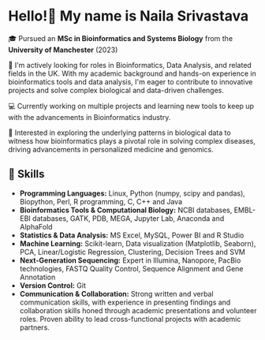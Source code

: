 # Hello!👋 My name is Naila Srivastava

🎓 Pursued an **MSc in Bioinformatics and Systems Biology** from the **University of Manchester** (2023) 

🌱 I'm actively looking for roles in Bioinformatics, Data Analysis, and related fields in the UK. With my academic background and hands-on experience in bioinformatics tools and data analysis, I'm eager to contribute to innovative projects and solve complex biological and data-driven challenges.

💻 Currently working on multiple projects and learning new tools to keep up with the advancements in Bioinformatics industry.

🔭 Interested in exploring the underlying patterns in biological data to witness how bioinformatics plays a pivotal role in solving complex diseases, driving advancements in personalized medicine and genomics.

## 💼 Skills
- **Programming Languages:** Linux, Python (numpy, scipy and pandas), Biopython, Perl, R programming, C, C++ and Java 
- **Bioinformatics Tools & Computational Biology:** NCBI databases, EMBL-EBI databases, GATK, PDB, MEGA, Jupyter Lab, Anaconda and AlphaFold
- **Statistics & Data Analysis:** MS Excel, MySQL, Power BI and R Studio
- **Machine Learning:** Scikit-learn, Data visualization (Matplotlib, Seaborn), PCA, Linear/Logistic Regression, Clustering, Decision Trees and SVM
- **Next-Generation Sequencing:** Expert in Illumina, Nanopore, PacBio technologies, FASTQ Quality Control, Sequence Alignment and Gene Annotation
- **Version Control:** Git
- **Communication & Collaboration:** Strong written and verbal communication skills, with experience in presenting findings and collaboration skills honed through academic presentations and volunteer roles. Proven ability to lead cross-functional projects with academic partners.
